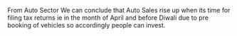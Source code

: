 From Auto Sector We can conclude that Auto Sales rise up when its time for filing tax returns ie in the month of April and before Diwali due to pre booking of vehicles so accordingly people can invest.
